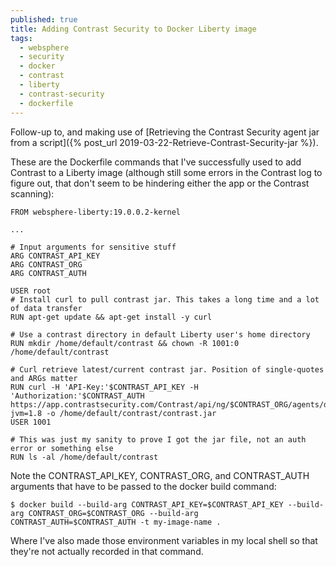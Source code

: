 ```yaml
---
published: true
title: Adding Contrast Security to Docker Liberty image
tags:
  - websphere
  - security
  - docker
  - contrast
  - liberty
  - contrast-security
  - dockerfile
---
```

Follow-up to, and making use of [Retrieving the Contrast Security agent jar from a script]({% post_url 2019-03-22-Retrieve-Contrast-Security-jar %}).

These are the Dockerfile commands that I've successfully used to add Contrast to a Liberty image (although still some errors in the Contrast log to figure out, that don't seem to be hindering either the app or the Contrast scanning):

```Docker
FROM websphere-liberty:19.0.0.2-kernel

...

# Input arguments for sensitive stuff
ARG CONTRAST_API_KEY
ARG CONTRAST_ORG
ARG CONTRAST_AUTH

USER root
# Install curl to pull contrast jar. This takes a long time and a lot of data transfer
RUN apt-get update && apt-get install -y curl

# Use a contrast directory in default Liberty user's home directory
RUN mkdir /home/default/contrast && chown -R 1001:0 /home/default/contrast

# Curl retrieve latest/current contrast jar. Position of single-quotes and ARGs matter
RUN curl -H 'API-Key:'$CONTRAST_API_KEY -H 'Authorization:'$CONTRAST_AUTH https://app.contrastsecurity.com/Contrast/api/ng/$CONTRAST_ORG/agents/default/JAVA?jvm=1.8 -o /home/default/contrast/contrast.jar
USER 1001

# This was just my sanity to prove I got the jar file, not an auth error or something else
RUN ls -al /home/default/contrast
```
Note the CONTRAST_API_KEY, CONTRAST_ORG, and CONTRAST_AUTH arguments that have to be passed to the docker build command:
```Console
$ docker build --build-arg CONTRAST_API_KEY=$CONTRAST_API_KEY --build-arg CONTRAST_ORG=$CONTRAST_ORG --build-arg CONTRAST_AUTH=$CONTRAST_AUTH -t my-image-name .
```
Where I've also made those environment variables in my local shell so that they're not actually recorded in that command.